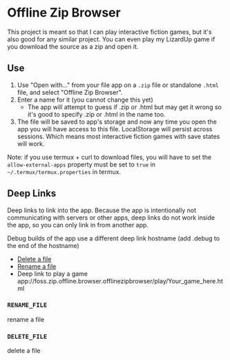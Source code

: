 # Offline Zip Browser

This project is meant so that I can play interactive fiction games, but it's also good for any similar project. You can even play my LizardUp game if you download the source as a zip and open it.

## Use

1. Use "Open with..." from your file app on a `.zip` file or standalone `.html` file, and select "Offline Zip Browser".
1. Enter a name for it (you cannot change this yet)
    - The app will attempt to guess if .zip or .html but may get it wrong
		so it's good to specify .zip or .html in the name too.
1. The file will be saved to app's storage and now any time you open the app
you will have access to this file. LocalStorage will persist across sessions.
Which means most interactive fiction games with save states will work.

Note: if you use termux + curl to download files, you will have to set the
`allow-external-apps` property must be set to `true` in `~/.termux/termux.properties` in termux.

## Deep Links

Deep links to link into the app. Because the app is intentionally not communicating with servers or other apps, deep links do not work inside the app, so you can only link in from another app.

Debug builds of the app use a different deep link hostname (add .debug to the end of the hostname)

- [Delete a file](app://foss.zip.offline.browser.offlinezipbrowser/action/delete-file)
- [Rename a file](app://foss.zip.offline.browser.offlinezipbrowser/action/rename-file)
- Deep link to play a game app://foss.zip.offline.browser.offlinezipbrowser/play/Your_game_here.html

### `RENAME_FILE`

rename a file

### `DELETE_FILE`

delete a file


